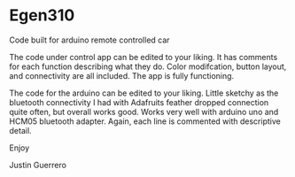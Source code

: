 # Egen310
Code built for arduino remote controlled car


The code under control app can be edited to your liking. It has comments for each function describing what they do.
Color modifcation, button layout, and connectivity are all included. 
The app is fully functioning.


The code for the arduino can be edited to your liking. Little sketchy as the bluetooth connectivity I had with 
Adafruits feather dropped connection quite often, but overall works good. Works very well with arduino uno and HCM05 bluetooth adapter.
Again, each line is commented with descriptive detail.


Enjoy

Justin Guerrero
